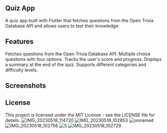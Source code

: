 ## Quiz App
A quiz app built with Flutter that fetches questions from the Open Trivia Database API and allows users to test their knowledge.

## Features

Fetches questions from the Open Trivia Database API.
Multiple choice questions with four options.
Tracks the user's score and progress.
Displays a summary at the end of the quiz.
Supports different categories and difficulty levels.

## Screenshots



## License
This project is licensed under the MIT License - see the LICENSE file for details.
![IMG_20230518_114720](https://github.com/Professor150/quiz_app/assets/111327972/4fefc303-d769-437c-bc4c-f519df15c5b4)
![IMG_20230518_102853](https://github.com/Professor150/quiz_app/assets/111327972/abe6dbad-7939-4b01-a65e-e57850228c57)
![unnamed](https://github.com/Professor150/quiz_app/assets/111327972/68411706-76af-4b8f-9872-2af7d6d825f2)
![IMG_20230518_102756](https://github.com/Professor150/quiz_app/assets/111327972/21d2cf42-b4b2-4a6d-bf09-67c2234dde65)
![5](https://github.com/Professor150/quiz_app/assets/111327972/1f377836-acab-4784-b152-7d139c2276dd)
![IMG_20230518_102729](https://github.com/Professor150/quiz_app/assets/111327972/066d7b9f-c120-457c-b257-ec2b825cd394)
